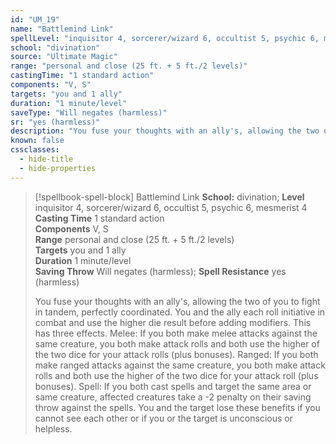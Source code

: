 ```yaml
---
id: "UM_19"
name: "Battlemind Link"
spellLevel: "inquisitor 4, sorcerer/wizard 6, occultist 5, psychic 6, mesmerist 4"
school: "divination"
source: "Ultimate Magic"
range: "personal and close (25 ft. + 5 ft./2 levels)"
castingTime: "1 standard action"
components: "V, S"
targets: "you and 1 ally"
duration: "1 minute/level"
saveType: "Will negates (harmless)"
sr: "yes (harmless)"
description: "You fuse your thoughts with an ally's, allowing the two of you to fight in tandem, perfectly coordinated. You and the ally each roll initiative in combat and use the higher die result before adding modifiers. This has three effects.   Melee: If you both make melee attacks against the same creature, you both make attack rolls and both use the higher of the two dice for your attack rolls (plus bonuses).   Ranged: If you both make ranged attacks against the same creature, you both make attack rolls and both use the higher of the two dice for your attack roll (plus bonuses).   Spell: If you both cast spells and target the same area or same creature, affected creatures take a -2 penalty on their saving throw against the spells.   You and the target lose these benefits if you cannot see each other or if you or the target is unconscious or helpless."
known: false
cssclasses:
  - hide-title
  - hide-properties
---
```


> [!spellbook-spell-block] Battlemind Link
> **School:** divination; **Level** inquisitor 4, sorcerer/wizard 6, occultist 5, psychic 6, mesmerist 4
> **Casting Time** 1 standard action  
> **Components** V, S  
> **Range** personal and close (25 ft. + 5 ft./2 levels)  
> **Targets** you and 1 ally  
> **Duration** 1 minute/level  
> **Saving Throw** Will negates (harmless); **Spell Resistance** yes (harmless)
> 
> You fuse your thoughts with an ally's, allowing the two of you to fight in tandem, perfectly coordinated. You and the ally each roll initiative in combat and use the higher die result before adding modifiers. This has three effects.   Melee: If you both make melee attacks against the same creature, you both make attack rolls and both use the higher of the two dice for your attack rolls (plus bonuses).   Ranged: If you both make ranged attacks against the same creature, you both make attack rolls and both use the higher of the two dice for your attack roll (plus bonuses).   Spell: If you both cast spells and target the same area or same creature, affected creatures take a -2 penalty on their saving throw against the spells.   You and the target lose these benefits if you cannot see each other or if you or the target is unconscious or helpless.
